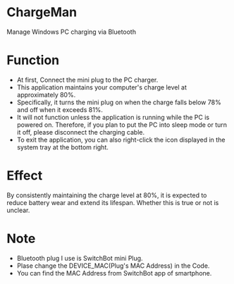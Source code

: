 # ChargeMan
Manage Windows PC charging via Bluetooth

# Function
- At first, Connect the mini plug to the PC charger.
- This application maintains your computer's charge level at approximately 80%.
- Specifically, it turns the mini plug on when the charge falls below 78% and off when it exceeds 81%.
- It will not function unless the application is running while the PC is powered on. Therefore, if you plan to put the PC into sleep mode or turn it off, please disconnect the charging cable.
- To exit the application, you can also right-click the icon displayed in the system tray at the bottom right.

# Effect
By consistently maintaining the charge level at 80%, it is expected to reduce battery wear and extend its lifespan.
Whether this is true or not is unclear.

# Note
- Bluetooth plug I use is SwitchBot mini Plug.
- Plase change the DEVICE_MAC(Plug's MAC Address) in the Code.
- You can find the MAC Address from SwitchBot app of smartphone.
